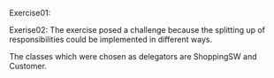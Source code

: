 Exercise01:




Exerise02:
The exercise posed a challenge because the splitting up 
of responsibilities could be implemented in different ways.

The classes which were chosen as delegators are ShoppingSW
and Customer.


